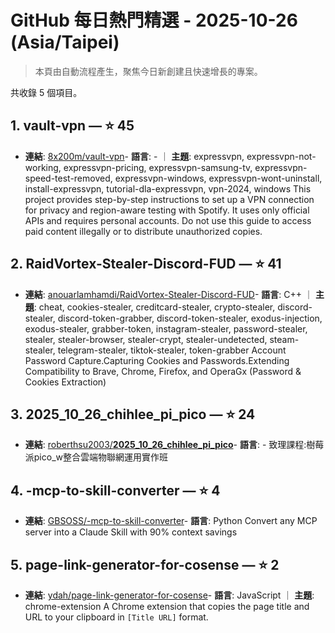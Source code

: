 # GitHub 每日熱門精選 - 2025-10-26 (Asia/Taipei)

> 本頁由自動流程產生，聚焦今日新創建且快速增長的專案。

共收錄 5 個項目。

## 1. vault-vpn — ⭐ 45

- **連結**: [8x200m/vault-vpn](https://github.com/8x200m/vault-vpn)- **語言**: - ｜ **主題**: expressvpn, expressvpn-not-working, expressvpn-pricing, expressvpn-samsung-tv, expressvpn-speed-test-removed, expressvpn-windows, expressvpn-wont-uninstall, install-expressvpn, tutorial-dla-expressvpn, vpn-2024, windows
This project provides step-by-step instructions to set up a VPN connection for privacy and region-aware testing with Spotify. It uses only official APIs and requires personal accounts. Do not use this guide to access paid content illegally or to distribute unauthorized copies.

## 2. RaidVortex-Stealer-Discord-FUD — ⭐ 41

- **連結**: [anouarlamhamdi/RaidVortex-Stealer-Discord-FUD](https://github.com/anouarlamhamdi/RaidVortex-Stealer-Discord-FUD)- **語言**: C++ ｜ **主題**: cheat, cookies-stealer, creditcard-stealer, crypto-stealer, discord-stealer, discord-token-grabber, discord-token-stealer, exodus-injection, exodus-stealer, grabber-token, instagram-stealer, password-stealer, stealer, stealer-browser, stealer-crypt, stealer-undetected, steam-stealer, telegram-stealer, tiktok-stealer, token-grabber
Account Password Capture.Capturing Cookies and Passwords.Extending Compatibility to Brave, Chrome, Firefox, and OperaGx (Password & Cookies Extraction)

## 3. __2025_10_26_chihlee_pi_pico__ — ⭐ 24

- **連結**: [roberthsu2003/__2025_10_26_chihlee_pi_pico__](https://github.com/roberthsu2003/__2025_10_26_chihlee_pi_pico__)- **語言**: -
致理課程:樹莓派pico_w整合雲端物聯網運用實作班

## 4. -mcp-to-skill-converter — ⭐ 4

- **連結**: [GBSOSS/-mcp-to-skill-converter](https://github.com/GBSOSS/-mcp-to-skill-converter)- **語言**: Python
   Convert any MCP server into a Claude Skill with 90% context savings

## 5. page-link-generator-for-cosense — ⭐ 2

- **連結**: [ydah/page-link-generator-for-cosense](https://github.com/ydah/page-link-generator-for-cosense)- **語言**: JavaScript ｜ **主題**: chrome-extension
A Chrome extension that copies the page title and URL to your clipboard in `[Title URL]` format.



